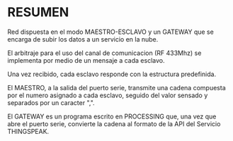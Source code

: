 # RESUMEN

Red dispuesta en el modo MAESTRO-ESCLAVO y un GATEWAY que se encarga de subir los datos a un servicio en la nube.

El arbitraje para el uso del canal de comunicacion (RF 433Mhz) se implementa por medio de un mensaje a cada esclavo.

Una vez recibido, cada esclavo responde con la estructura predefinida.

El MAESTRO, a la salida del puerto serie, transmite una cadena compuesta por el numero asignado a cada esclavo, seguido del valor sensado y separados por un caracter ",".

El GATEWAY es un programa escrito en PROCESSING que, una vez que abre el puerto serie, convierte la cadena al formato de la API del Servicio THINGSPEAK.
